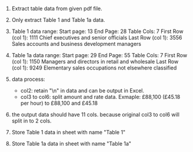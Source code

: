 
1. Extract table data from given pdf file.
2. Only extract Table 1 and Table 1a data.
3. Table 1 data range: 
    Start page: 13
    End Page: 28
    Table Cols: 7
    First Row (col 1): 1111 Chief executives and senior officials
    Last Row (col 1): 3556 Sales accounts and business development managers

4. Table 1a data range:
    Start page: 29
    End Page: 55
    Table Cols: 7
    First Row (col 1): 1150 Managers and directors in retail and wholesale
    Last Row (col 1): 9249 Elementary sales occupations not elsewhere classified

5. data process:
    - col2: retain "\n" in data and can be output in Excel.
    - col3 to col6: split amount and rate data. Exmaple: £88,100 (£45.18 per hour) to £88,100 and £45.18

6. the output data should have 11 cols. because original col3 to col6 will split in to 2 cols.
7. Store Table 1 data in sheet with name "Table 1"
8. Store Table 1a data in sheet with name "Table 1a"